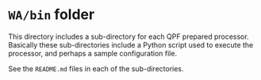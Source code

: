 # `WA/bin` folder

This directory includes a sub-directory for each QPF prepared processor.
Basically these sub-directories include a Python script used to execute the
processor, and perhaps a sample configuration file.

See the `README.md` files in each of the sub-directories.
